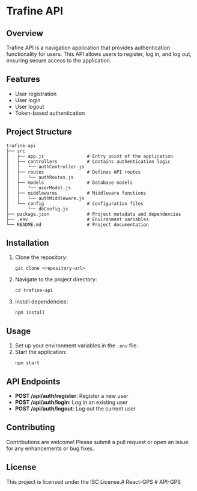# Trafine API

## Overview
Trafine API is a navigation application that provides authentication functionality for users. This API allows users to register, log in, and log out, ensuring secure access to the application.

## Features
- User registration
- User login
- User logout
- Token-based authentication

## Project Structure
```
trafine-api
├── src
│   ├── app.js                # Entry point of the application
│   ├── controllers           # Contains authentication logic
│   │   └── authController.js
│   ├── routes                # Defines API routes
│   │   └── authRoutes.js
│   ├── models                # Database models
│   │   └── userModel.js
│   ├── middlewares           # Middleware functions
│   │   └── authMiddleware.js
│   └── config                # Configuration files
│       └── dbConfig.js
├── package.json              # Project metadata and dependencies
├── .env                      # Environment variables
└── README.md                 # Project documentation
```

## Installation
1. Clone the repository:
   ```
   git clone <repository-url>
   ```
2. Navigate to the project directory:
   ```
   cd trafine-api
   ```
3. Install dependencies:
   ```
   npm install
   ```

## Usage
1. Set up your environment variables in the `.env` file.
2. Start the application:
   ```
   npm start
   ```

## API Endpoints
- **POST /api/auth/register**: Register a new user
- **POST /api/auth/login**: Log in an existing user
- **POST /api/auth/logout**: Log out the current user

## Contributing
Contributions are welcome! Please submit a pull request or open an issue for any enhancements or bug fixes.

## License
This project is licensed under the ISC License.#   R e a c t - G P S  
 #   A P I - G P S  
 